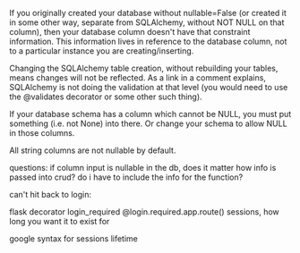 If you originally created your database without nullable=False (or created it in some other way, separate from SQLAlchemy, without NOT NULL on that column), then your database column doesn't have that constraint information. This information lives in reference to the database column, not to a particular instance you are creating/inserting.


Changing the SQLAlchemy table creation, without rebuilding your tables, means changes will not be reflected. As a link in a comment explains, SQLAlchemy is not doing the validation at that level (you would need to use the @validates decorator or some other such thing).

If your database schema has a column which cannot be NULL, you must put something (i.e. not None) into there. Or change your schema to allow NULL in those columns.

All string columns are not nullable by default.

questions: if column input is nullable in the db, does it matter how info is passed into crud? do i have to include the info for the function?



can't hit back to login:

flask decorator login_required
@login.required.app.route()
sessions, how long you want it to exist for

google syntax for sessions lifetime